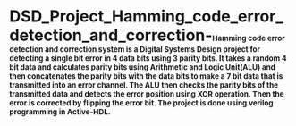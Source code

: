 # DSD_Project_Hamming_code_error_detection_and_correction-<font size="2">Hamming code error detection and correction system is a Digital Systems Design project for detecting a single bit error in 4 data bits using 3 parity bits. It takes a random 4 bit data and calculates parity bits using Arithmetic and Logic Unit(ALU) and then concatenates the parity bits with the data bits to make a 7 bit data that is transmitted into an error channel. The ALU then checks the parity bits of the transmitted data and detects the error position using XOR operation. Then the error is corrected by flipping the error bit. The project is done using verilog programming in Active-HDL.</font>
